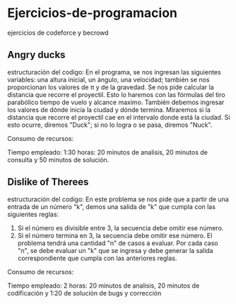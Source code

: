 # Ejercicios-de-programacion
ejercicios de codeforce y becrowd
## Angry ducks
estructuración del codigo:
En el programa, se nos ingresan las siguientes variables: una altura inicial, un ángulo, una velocidad; también se nos proporcionan los valores de π y de la gravedad. Se nos pide calcular la distancia que recorre el proyectil. Esto lo haremos con las fórmulas del tiro parabólico tiempo de vuelo y alcance maximo. También debemos ingresar los valores de dónde inicia la ciudad y dónde termina. Miraremos si la distancia que recorre el proyectil cae en el intervalo donde está la ciudad. Si esto ocurre, diremos "Duck"; si no lo logra o se pasa, diremos "Nuck".

Consumo de recursos:

Tiempo empleado: 1:30 horas: 20 minutos de analisis, 20 minutos de consulta y 50 minutos de solución.

## Dislike of Therees 
estructuración del codigo:
En este problema se nos pide que a partir de una entrada de un número "k", demos una salida de "k" que cumpla con las siguientes reglas:

1. Si el número es divisible entre 3, la secuencia debe omitir ese número.
2. Si el número termina en 3, la secuencia debe omitir ese número. El problema tendrá una cantidad "n" de casos a evaluar. Por cada caso "n", se debe evaluar un "k" que se ingresa y debe generar la salida correspondiente que cumpla con las anteriores reglas.

Consumo de recursos:

Tiempo empleado: 2 horas: 20 minutos de analisis, 20 minutos de codificación y 1:20 de solución de bugs y corrección

